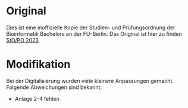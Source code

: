 # Original
Dies ist eine inoffizielle Kopie der Studien- und Prüfungsordnung der Bioinformatik Bachelors an der FU-Berlin. Das Original ist hier zu finden [StO/PO 2023](https://www.imp.fu-berlin.de/fbv/pruefungsbuero/Studien--und-Pruefungsordnungen/StOPO_BSc_Bioinf_2023.pdf).

# Modifikation
Bei der Digitalisierung wurden viele kleinere Anpassungen gemacht. Folgende Abweichungen sind bekannt:

- Anlage 2-4 fehlen
